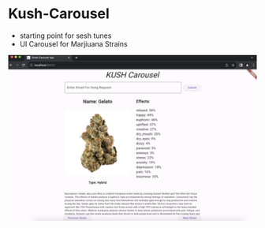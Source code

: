 # Kush-Carousel
* starting point for sesh tunes
* UI Carousel for Marjiuana Strains


![alt text](https://github.com/cabmeron/Kush-Carousel/blob/main/example.png)
